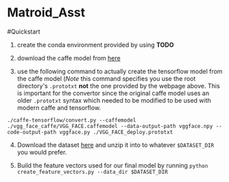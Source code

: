 # Matroid_Asst

#Quickstart

1. create the conda environment provided by using  **TODO**

2. download the caffe model from [here](http://www.robots.ox.ac.uk/~vgg/software/vgg_face/)

3. use the following command to actually create the tensorflow model from the caffe model (*Note* this command specifies you use the root directory's `.prototxt` **not** the one provided by the webpage above. This is important for the convertor since the original caffe model uses an older `.prototxt` syntax which needed to be modified to be used with modern caffe and tensorflow.

`./caffe-tensorflow/convert.py --caffemodel ./vgg_face_caffe/VGG_FACE.caffemodel --data-output-path vggface.npy --code-output-path vggface.py ./VGG_FACE_deploy.prototxt `

4. Download the dataset [here](https://s3.amazonaws.com/matroid-web/datasets/agegender_cleaned.tar.gz.) and unzip it into to whatever `$DATASET_DIR` you would prefer.

5. Build the feature vectors used for our final model by running `python create_feature_vectors.py --data_dir $DATASET_DIR`